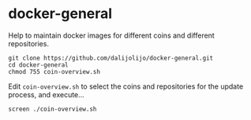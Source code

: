 # docker-general

Help to maintain docker images for different coins and different repositories.
```
git clone https://github.com/dalijolijo/docker-general.git
cd docker-general
chmod 755 coin-overview.sh
```
Edit `coin-overview.sh` to select the coins and repositories for the update process, and execute...
```
screen ./coin-overview.sh
```
